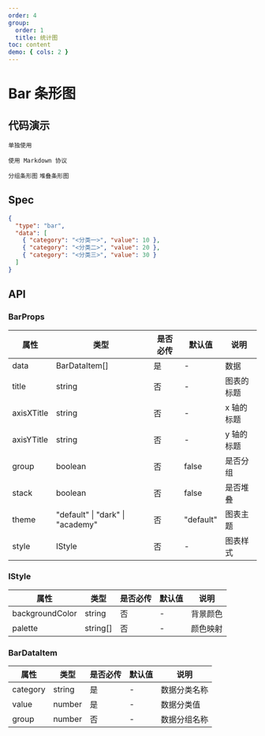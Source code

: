 ```yaml
---
order: 4
group:
  order: 1
  title: 统计图
toc: content
demo: { cols: 2 }
---
```


# Bar 条形图

## 代码演示

<code src="./demos/common">单独使用</code>

<code src="./demos/markdown">使用 Markdown 协议</code>

<code src="./demos/group" description="在 data 中传入额外的字段，并且设置 group 为 true">分组条形图</code>
<code src="./demos/stack" description="在 data 中传入额外的字段，并且设置 stack 为 true">堆叠条形图 </code>

## Spec

```json
{
  "type": "bar",
  "data": [
    { "category": "<分类一>", "value": 10 },
    { "category": "<分类二>", "value": 20 },
    { "category": "<分类三>", "value": 30 }
  ]
}
```

## API

### BarProps

| 属性       | 类型                                     | 是否必传 | 默认值    | 说明       |
| ---------- | ---------------------------------------- | -------- | --------- | ---------- |
| data       | BarDataItem[]                            | 是       | -         | 数据       |
| title      | string                                   | 否       | -         | 图表的标题 |
| axisXTitle | string                                   | 否       | -         | x 轴的标题 |
| axisYTitle | string                                   | 否       | -         | y 轴的标题 |
| group      | boolean                                  | 否       | false     | 是否分组   |
| stack      | boolean                                  | 否       | false     | 是否堆叠   |
| theme      | "default" &#124; "dark" &#124; "academy" | 否       | "default" | 图表主题   |
| style      | IStyle                                   | 否       | -         | 图表样式   |

### IStyle

| 属性            | 类型     | 是否必传 | 默认值 | 说明     |
| --------------- | -------- | -------- | ------ | -------- |
| backgroundColor | string   | 否       | -      | 背景颜色 |
| palette         | string[] | 否       | -      | 颜色映射 |

### BarDataItem

| 属性     | 类型   | 是否必传 | 默认值 | 说明         |
| -------- | ------ | -------- | ------ | ------------ |
| category | string | 是       | -      | 数据分类名称 |
| value    | number | 是       | -      | 数据分类值   |
| group    | number | 否       | -      | 数据分组名称 |
